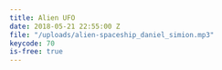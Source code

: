 ```yaml
---
title: Alien UFO
date: 2018-05-21 22:55:00 Z
file: "/uploads/alien-spaceship_daniel_simion.mp3"
keycode: 70
is-free: true
---
```


